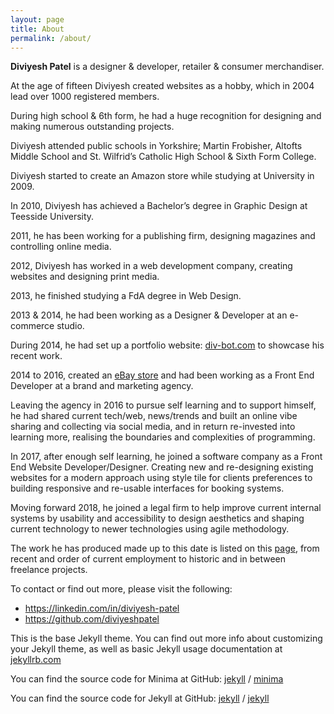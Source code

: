 ```yaml
---
layout: page
title: About
permalink: /about/
---
```


<strong>Diviyesh Patel</strong> is a designer & developer, retailer & consumer merchandiser.

At the age of fifteen Diviyesh created websites as a hobby, which in 2004 lead over 1000 registered members.

During high school & 6th form, he had a huge recognition for designing and making numerous outstanding projects.

<p>Diviyesh attended public schools in Yorkshire; Martin Frobisher, Altofts Middle School and St. Wilfrid’s Catholic High School &amp; Sixth Form College.</p>
<p>Diviyesh started to create an Amazon store while studying at University in 2009.</p>
<p>In 2010, Diviyesh has achieved a Bachelor’s degree in Graphic Design at Teesside University.</p>
<p>2011, he has been working for a publishing firm, designing magazines and controlling online media.</p>
<p>2012, Diviyesh has worked in a web development company, creating websites and designing print media.</p>
<p>2013, he finished studying a FdA degree in Web Design.</p>
<p>2013 &amp; 2014, he had been working as a Designer &amp; Developer at an&nbsp;e-commerce studio.</p>
<p>During 2014, he had set up a portfolio website: <a title="www.div-bot.com" href="https://div-bot.com">div-bot.com</a> to showcase his recent work.</p>
<p>2014 to 2016, created an <a title="www.dpstore.co.uk" href="https://dpstore.co.uk">eBay store</a> and had been working as a Front End Developer at a brand and marketing agency.</p>
<p>Leaving the agency in 2016 to pursue self learning and to support himself, he had shared current tech/web, news/trends and built an online vibe sharing and collecting via social media, and in return re-invested into learning more, realising the boundaries and complexities of programming.</p>
<p>In 2017, after enough self learning, he joined a software company as a Front End Website Developer/Designer. Creating new and re-designing existing websites for a modern approach using style tile for clients preferences to building responsive and re-usable interfaces for booking systems.</p>
<p>Moving forward 2018, he joined a legal firm to help improve current internal systems by usability and accessibility to design aesthetics and shaping current technology to newer technologies using agile methodology.</p>
<p>The work he has produced made up to this date is listed on this <a title="List of websites" href="/list-of-websites">page</a>, from recent and order of current employment to historic and in between freelance projects.</p>
<p>To contact or find out more, please visit the following:</p>
<ul>
<li><a title="LinkedIn Profile" href="http://linkedin.com/in/diviyesh-patel">https://linkedin.com/in/diviyesh-patel</a></li>
<li><a title="GitHub Profile" href="https://github.com/diviyeshpatel">https://github.com/diviyeshpatel</a></li>
</ul>

This is the base Jekyll theme. You can find out more info about customizing your Jekyll theme, as well as basic Jekyll usage documentation at [jekyllrb.com](https://jekyllrb.com/)

You can find the source code for Minima at GitHub:
[jekyll][jekyll-organization] /
[minima](https://github.com/jekyll/minima)

You can find the source code for Jekyll at GitHub:
[jekyll][jekyll-organization] /
[jekyll](https://github.com/jekyll/jekyll)


[jekyll-organization]: https://github.com/jekyll
